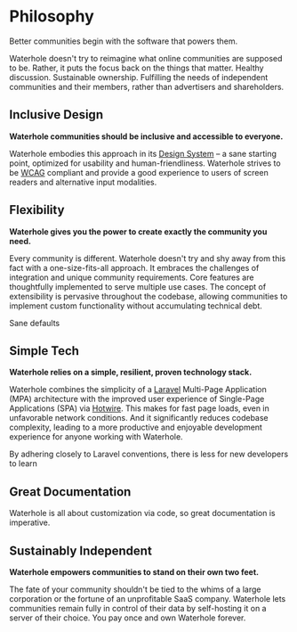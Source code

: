 # Philosophy

Better communities begin with the software that powers them.

Waterhole doesn't try to reimagine what online communities are supposed to be. Rather, it puts the focus back on the things that matter. Healthy discussion. Sustainable ownership. Fulfilling the needs of independent communities and their members, rather than advertisers and shareholders.

## Inclusive Design

**Waterhole communities should be inclusive and accessible to everyone.**

Waterhole embodies this approach in its [Design System](./design/overview.md) – a sane starting point, optimized for usability and human-friendliness. Waterhole strives to be [WCAG](https://www.w3.org/TR/WCAG22/) compliant and provide a good experience to users of screen readers and alternative input modalities.

## Flexibility

**Waterhole gives you the power to create exactly the community you need.**

Every community is different. Waterhole doesn't try and shy away from this fact with a one-size-fits-all approach. It embraces the challenges of integration and unique community requirements. Core features are thoughtfully implemented to serve multiple use cases. The concept of extensibility is pervasive throughout the codebase, allowing communities to implement custom functionality without accumulating technical debt.

Sane defaults

## Simple Tech

**Waterhole relies on a simple, resilient, proven technology stack.**

Waterhole combines the simplicity of a [Laravel](https://laravel.com) Multi-Page Application (MPA) architecture with the improved user experience of Single-Page Applications (SPA) via [Hotwire](https://hotwired.dev). This makes for fast page loads, even in unfavorable network conditions. And it significantly reduces codebase complexity, leading to a more productive and enjoyable development experience for anyone working with Waterhole.

By adhering closely to Laravel conventions, there is less for new developers to learn

## Great Documentation

Waterhole is all about customization via code, so great documentation is imperative.

## Sustainably Independent

**Waterhole empowers communities to stand on their own two feet.**

The fate of your community shouldn't be tied to the whims of a large corporation or the fortune of an unprofitable SaaS company. Waterhole lets communities remain fully in control of their data by self-hosting it on a server of their choice. You pay once and own Waterhole forever.
